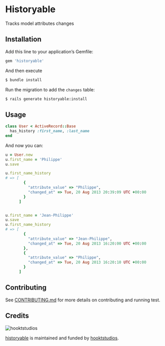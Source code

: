 # Historyable

Tracks model attributes changes

## Installation

Add this line to your application’s Gemfile:

```ruby
gem 'historyable'
```

And then execute

```bash
$ bundle install
```

Run the migration to add the `changes` table:

```bash
$ rails generate historyable:install
```

## Usage

```ruby
class User < ActiveRecord::Base
  has_history :first_name, :last_name
end
```

And now you can:

```ruby
u = User.new
u.first_name = 'Philippe'
u.save

u.first_name_history
# => [
        {
          "attribute_value" => "Philippe",
          "changed_at" => Tue, 20 Aug 2013 20:39:09 UTC +00:00
        }
      ]


u.first_name = 'Jean-Philippe'
u.save
u.first_name_history
# => [
        {
          "attribute_value" => "Jean-Philippe",
          "changed_at" => Tue, 20 Aug 2013 16:20:00 UTC +00:00
        },
        {
          "attribute_value" => "Philippe",
          "changed_at" => Tue, 20 Aug 2013 16:20:10 UTC +00:00
        }
      ]
```

## Contributing

See [CONTRIBUTING.md](https://github.com/hooktstudios/historyable/blob/master/CONTRIBUTING.md) for more details on contributing and running test.

## Credits

![hooktstudios](http://hooktstudios.com/logo.png)

[historyable](https://rubygems.org/gems/historyable) is maintained and funded by [hooktstudios](http://github.com/hooktstudios).
